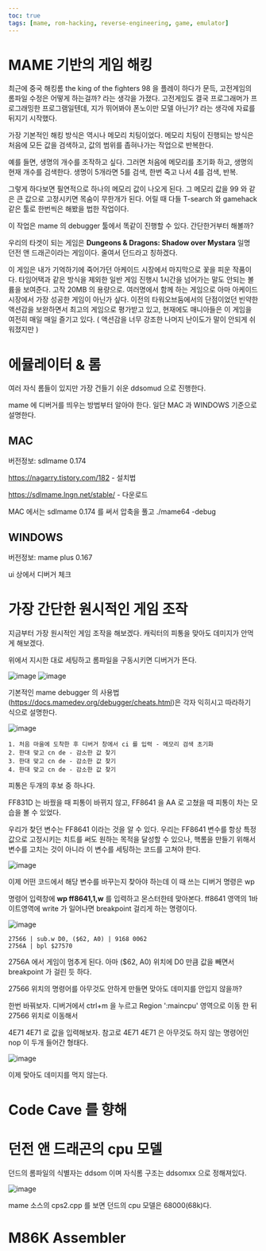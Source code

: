 ```yaml
---
toc: true
tags: [mame, rom-hacking, reverse-engineering, game, emulator]
---
```


# MAME 기반의 게임 해킹 

최근에 중국 해킹롬 the king of the fighters 98 을 플레이 하다가 문득, 고전게임의 롬파일 수정은 어떻게 하는걸까? 라는 생각을 가졌다. 고전게임도 결국 프로그래머가 프로그래밍한 프로그램일텐데, 지가 뛰어봐야 폰노이만 모델 아닌가? 라는 생각에 자료를 뒤지기 시작했다.

가장 기본적인 해킹 방식은 역시나 메모리 치팅이었다. 메모리 치팅이 진행되는 방식은 처음에 모든 값을 검색하고, 값의 범위를 좁혀나가는 작업으로 반복한다.

예를 들면, 생명의 개수를 조작하고 싶다. 그러면 처음에 메모리를 초기화 하고, 생명의 현재 개수를 검색한다. 생명이 5개라면 5를 검색, 한번 죽고 나서 4를 검색, 반복.

그렇게 하다보면 필연적으로 하나의 메모리 값이 나오게 된다. 그 메모리 값을 99 와 같은 큰 값으로 고정시키면 목숨이 무한개가 된다. 어릴 때 다들 T-search 와 gamehack 같은 툴로 한번씩은 해봤을 법한 작업이다. 

이 작업은 mame 의 debugger 툴에서 똑같이 진행할 수 있다. 간단한거부터 해볼까?

우리의 타겟이 되는 게임은 __Dungeons & Dragons: Shadow over Mystara__ 일명 던전 앤 드래곤이라는 게임이다. 줄여서 던드라고 칭하겠다.

이 게임은 내가 기억하기에 죽어가던 아케이드 시장에서 마지막으로 꽃을 피운 작품이다. 타임어택과 같은 방식을 제외한 일반 게임 진행시 1시간을 넘어가는 말도 안되는 볼륨을 보여준다. 고작 20MB 의 용량으로. 여러명에서 함께 하는 게임으로 아마 아케이드 시장에서 가장 성공한 게임이 아닌가 싶다. 이전의 타워오브둠에서의 단점이었던 빈약한 액션감을 보완하면서 최고의 게임으로 평가받고 있고, 현재에도 매니아들은 이 게임을 여전히 매일 매일 즐기고 있다. ( 액션감을 너무 강조한 나머지 난이도가 말이 안되게 쉬워졌지만 )

# 에뮬레이터 & 롬 

여러 자식 롬들이 있지만 가장 건들기 쉬운 ddsomud 으로 진행한다.

mame 에 디버거를 띄우는 방법부터 알아야 한다. 일단 MAC 과 WINDOWS 기준으로 설명한다.

## MAC

버전정보: sdlmame 0.174

https://nagarry.tistory.com/182 - 설치법

https://sdlmame.lngn.net/stable/ - 다운로드

MAC 에서는 sdlmame 0.174 를 써서 압축을 풀고  ./mame64 -debug 

## WINDOWS

버전정보: mame plus 0.167

ui 상에서 디버거 체크 


# 가장 간단한 원시적인 게임 조작 

지금부터 가장 원시적인 게임 조작을 해보겠다. 캐릭터의 피통을 맞아도 데미지가 안먹게 해보겠다.

위에서 지시한 대로 세팅하고 롬파일을 구동시키면 디버거가 뜬다. 

![image](https://user-images.githubusercontent.com/3623889/81496755-ed5a1200-92f4-11ea-9f7e-297eed8d4e98.png) 
![image](https://user-images.githubusercontent.com/3623889/81496762-f814a700-92f4-11ea-9f12-fd22331a5f22.png) 

기본적인 mame debugger 의 사용법(https://docs.mamedev.org/debugger/cheats.html)은 각자 익히시고 따라하기 식으로 설명한다.  

![image](https://user-images.githubusercontent.com/3623889/81497681-e6360280-92fa-11ea-8da0-0abf50767209.png) 

```
1. 처음 마을에 도착한 후 디버거 창에서 ci 를 입력 - 메모리 검색 초기화
2. 한대 맞고 cn de - 감소한 값 찾기
3. 한대 맞고 cn de - 감소한 값 찾기
4. 한대 맞고 cn de - 감소한 값 찾기
```

피통은 두개의 후보 중 하나다.

FF831D 는 바꿨을 때 피통이 바뀌지 않고, FF8641 을 AA 로 고쳤을 때 피통이 차는 모습을 볼 수 있었다.  

우리가 찾던 변수는 FF8641 이라는 것을 알 수 있다. 우리는 FF8641 변수를 항상 특정값으로 고정시키는 치트를 써도 원하는 목적을 달성할 수 있으나, 핵롬을 만들기 위해서 변수를 고치는 것이 아니라 이 변수를 세팅하는 코드를 고쳐야 한다.

![image](https://user-images.githubusercontent.com/3623889/81499458-c573aa00-9306-11ea-9b73-16b0c1e70e13.png) 


이제 어떤 코드에서 해당 변수를 바꾸는지 찾아야 하는데 이 때 쓰는 디버거 명령은 wp

명령어 입력창에 __wp ff8641,1,w__ 를 입력하고 몬스터한테 맞아본다. ff8641 영역의 1바이트영역에 write 가 일어나면 breakpoint 걸리게 하는 명령이다.

![image](https://user-images.githubusercontent.com/3623889/81499836-3b791080-9309-11ea-9177-ab24d02580d4.png)

```
27566 | sub.w D0, ($62, A0) | 9168 0062
2756A | bpl $27570
```

2756A 에서 게임이 멈추게 된다. 아마 ($62, A0) 위치에 D0 만큼 값을 빼면서 breakpoint 가 걸린 듯 하다.

27566 위치의 명령어를 아무것도 안하게 만들면 맞아도 데미지를 안입지 않을까? 

한번 바꿔보자. 디버거에서 ctrl+m 을 누르고 Region ':maincpu' 영역으로 이동 한 뒤 27566 위치로 이동해서 

4E71 4E71 로 값을 입력해보자. 참고로 4E71 4E71 은 아무것도 하지 않는 명령어인 nop 이 두개 들어간 형태다.

![image](https://user-images.githubusercontent.com/3623889/81505921-c53ad500-932d-11ea-9fc5-470ebf78bfe8.png)

이제 맞아도 데미지를 먹지 않는다. 


# Code Cave 를 향해

# 던전 앤 드래곤의 cpu 모델

던드의 롬파일의 식별자는 ddsom 이며 자식롬 구조는 ddsomxx 으로 정해져있다.

![image](https://user-images.githubusercontent.com/3623889/81494487-453c4d00-92e4-11ea-980a-8cf261dae81f.png)

mame 소스의 cps2.cpp 를 보면 던드의 cpu 모델은 68000(68k)다.  

# M86K Assembler 




